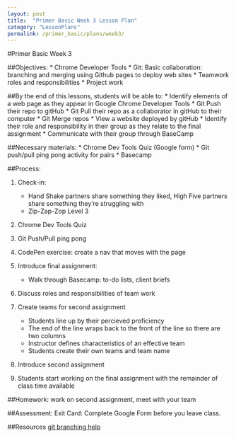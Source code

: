 ```yaml
---
layout: post
title:  "Primer Basic Week 3 Lesson Plan"
category: "LessonPlans"
permalink: /primer_basic/plans/week3/
---
```

#Primer Basic Week 3

##Objectives:
	*	Chrome Developer Tools
	*	Git: Basic collaboration: branching and merging using Github pages to deploy web sites
	*	Teamwork roles and responsibilities
	*	Project work

##By the end of this lessons, students will be able to:
	*	Identify elements of a web page as they appear in Google Chrome Developer Tools
	*	Git Push their repo to gitHub
	*	Git Pull their repo as a collaborator in gitHub to their computer
	*	Git Merge repos
	*	View a website deployed by gitHub
	*	Identify their role and responsibility in their group as they relate to the final assignment
	*	Communicate with their group through BaseCamp


##Necessary materials:
	*	Chrome Dev Tools Quiz (Google form)
	*	Git push/pull ping pong activity for pairs
	*	Basecamp

##Process:
1.	Check-in:
	*	Hand Shake partners share something they liked, High Five partners share something they’re struggling with
	*	Zip-Zap-Zop Level 3

2.	Chrome Dev Tools Quiz
3.	Git Push/Pull ping pong
4.  CodePen exercise: create a nav that moves with the page
5.	Introduce final assignment:
	*	Walk through Basecamp: to-do lists, client briefs
6.	Discuss roles and responsibilities of team work
7.	Create teams for second assignment
	*	Students line up by their percieved proficiency
	*	The end of the line wraps back to the front of the line so there are two columns
	*	Instructor defines characteristics of an effective team
	*   Students create their own teams and team name
8.	Introduce second assignment
9.	Students start working on the final assignment with the remainder of class time available

##Homework:
    work on second assignment, meet with your team

##Assessment:
	Exit Card: Complete Google Form before you leave class.

##Resources
	[git branching help](http://git-scm.com/book/en/v2/Git-Branching-Branches-in-a-Nutshell)

